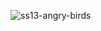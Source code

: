 ![ss13-angry-birds](https://github.com/May-SKiY/May-SKiY/assets/91083635/b3a830bf-9d3e-4677-b9c2-f986c6d4fa2f)

